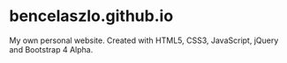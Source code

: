 # bencelaszlo.github.io
My own personal website. Created with HTML5, CSS3, JavaScript, jQuery and Bootstrap 4 Alpha.
